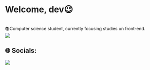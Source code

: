 # Welcome, dev😉
<br>📚Computer science student, currently focusing studies on front-end.<br>
![](https://github-readme-stats.vercel.app/api/top-langs/?username=bsampp&theme=react&hide_border=false&include_all_commits=true&count_private=false&layout=compact)

## 🌐 Socials:
[<img src="https://img.shields.io/badge/linkedin-%230077B5.svg?&style=for-the-badge&logo=linkedin&logoColor=white" />](https://www.linkedin.com/in/bruno-sampietro-67b676213/)

<!--
**bsampp/bsampp** is a ✨ _special_ ✨ repository because its `README.md` (this file) appears on your GitHub profile.

Here are some ideas to get you started:

- 🔭 I’m currently working on ...
- 🌱 I’m currently learning ...
- 👯 I’m looking to collaborate on ...
- 🤔 I’m looking for help with ...
- 💬 Ask me about ...
- 📫 How to reach me: ...
- 😄 Pronouns: ...
- ⚡ Fun fact: ...
-->
